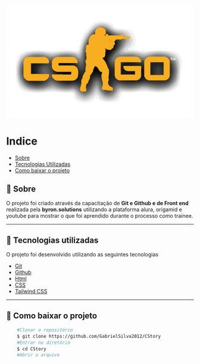 <h1 align="center">
  <a href="https://store.steampowered.com/app/730/CounterStrike_Global_Offensive/" target="_blank">
    <img src="../img/cs-conteudo.png" class="lg:h-60 md:h-24 h-16">
  </a>
</h1>

# Indice

- [Sobre](#-sobre)
- [Tecnologias Utilizadas](#-tecnologias-utilizadas)
- [Como baixar o projeto](#-Como-baixar-o-projeto)

## 🔖 Sobre

O projeto foi criado através da capacitação de **Git e Github e de Front end** realizada pela **byron.solutions** utilizando a plataforma alura, origamid e youtube para mostrar o que foi aprendido durante o processo como trainee.

---

## 🚀 Tecnologias utilizadas

O projeto foi desenvolvido utilizando as seguintes tecnologias

- [Git](https://git-scm.com/)
- [Github](https://github.com/)
- [Html](https://developer.mozilla.org/pt-BR/docs/Web/HTML)
- [CSS](https://developer.mozilla.org/pt-BR/docs/Web/CSS)
- [Tailwind CSS](https://tailwindcss.com/)

---

## 💾 Como baixar o projeto

```bash
    #Clonar o repositório
    $ git clone https://github.com/GabrielSilva2012/CStory
    #Entrar no diretório
    $ cd CStory
    #Abrir o arquivo
```
